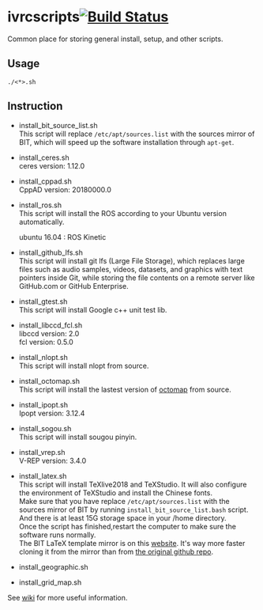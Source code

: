 # ivrcscripts[![Build Status](https://travis-ci.com/bit-ivrc/ivrcscripts.svg?token=Jmj6MSYSGZmX9ePjdawa&branch=master)](https://travis-ci.com/bit-ivrc/ivrcscripts)
Common place for storing general install, setup, and other scripts.

## Usage

```
./<*>.sh
```


## Instruction
* install_bit_source_list.sh   
This script will replace `/etc/apt/sources.list` with the sources mirror of BIT, which will speed up the software installation through `apt-get`.

* install_ceres.sh   
ceres version: 1.12.0

* install_cppad.sh  
CppAD version: 20180000.0

* install_ros.sh  
This script will install the ROS according to your Ubuntu version automatically.

  ubuntu 16.04 : ROS Kinetic   

* install_github_lfs.sh  
This script will install git lfs (Large File Storage), which replaces large files such as audio samples, videos, datasets, and graphics with text pointers inside Git, while storing the file contents on a remote server like GitHub.com or GitHub Enterprise.

* install_gtest.sh  
This script will install Google c++ unit test lib.

* install_libccd_fcl.sh  
libccd version: 2.0  
fcl version: 0.5.0

* install_nlopt.sh  
This script will install nlopt from source.

* install_octomap.sh  
This script will install the lastest version of [octomap](http://octomap.github.io/) from source.

* install_ipopt.sh  
Ipopt version: 3.12.4


* install_sogou.sh  
This script will install sougou pinyin.

* install_vrep.sh  
V-REP version: 3.4.0


* install_latex.sh  
This script will install TeXlive2018 and TeXStudio. It will also configure the environment of TeXStudio and install the Chinese fonts.    
Make sure that you have replace `/etc/apt/sources.list` with the sources mirror of BIT by running `install_bit_source_list.bash` script. And there is at least 15G storage space in your /home directory.    
Once the script has finished,restart the computer to make sure the software runs normally.     
The BIT LaTeX template mirror is on this [website](https://coding.net/u/aRagdoll/p/LaTex-template/git). It's way more faster cloning it from the mirror than from [the original github repo](https://github.com/BIT-thesis/LaTeX-template.git).  

* install_geographic.sh  


* install_grid_map.sh  

See [wiki](https://github.com/bit-ivrc/ivrcscripts/wiki) for more useful information.
